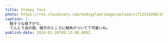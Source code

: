 ```yaml
---
title: Sleepy face
photo: https://res.cloudinary.com/dz8vyplpm/image/upload/v1712326280/IMG_8550_fcnuko.jpg
caption: |-
  眠そうな昼下がり。
  てんとう虫の服、帽子のところに触角がついてて可愛いね。
publish-date: 2024-01-26T08:13:00.000Z
---
```

